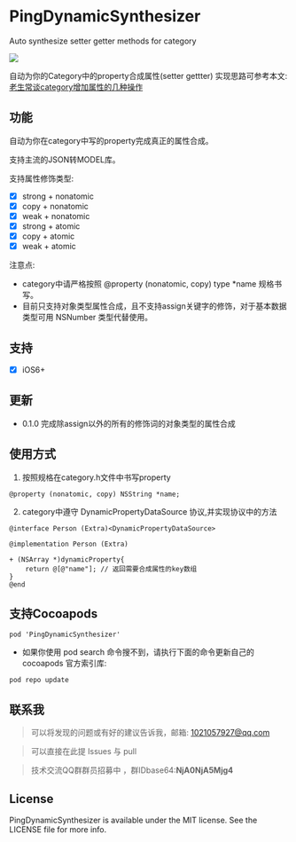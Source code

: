 # PingDynamicSynthesizer
Auto synthesize setter getter methods for category

![](https://img.shields.io/badge/language-objc-orange.svg)

自动为你的Category中的property合成属性(setter gettter)
实现思路可参考本文:[老生常谈category增加属性的几种操作](https://www.junghsu.top)

## 功能
自动为你在category中写的property完成真正的属性合成。

支持主流的JSON转MODEL库。

支持属性修饰类型:
- [x]  strong + nonatomic
- [x]  copy + nonatomic
- [x]  weak + nonatomic
- [x]  strong + atomic
- [x]  copy + atomic
- [x]  weak + atomic

注意点: 
* category中请严格按照 @property (nonatomic, copy) type *name 规格书写。
* 目前只支持对象类型属性合成，且不支持assign关键字的修饰，对于基本数据类型可用 NSNumber 类型代替使用。

## 支持
- [x] iOS6+

## 更新
* 0.1.0 
完成除assign以外的所有的修饰词的对象类型的属性合成

## 使用方式
1. 按照规格在category.h文件中书写property

```
@property (nonatomic, copy) NSString *name;

```
2. category中遵守 DynamicPropertyDataSource 协议,并实现协议中的方法
```
@interface Person (Extra)<DynamicPropertyDataSource>

@implementation Person (Extra)

+ (NSArray *)dynamicProperty{
    return @[@"name"]; // 返回需要合成属性的key数组
}
@end
```

## 支持Cocoapods
```
pod 'PingDynamicSynthesizer'
```
* 如果你使用 pod search 命令搜不到，请执行下面的命令更新自己的 cocoapods 官方索引库:

```
pod repo update
```

## 联系我

> 可以将发现的问题或有好的建议告诉我，邮箱: 1021057927@qq.com

> 可以直接在此提 Issues 与 pull

> 技术交流QQ群群员招募中 ，群IDbase64:**NjA0NjA5Mjg4**

## License

PingDynamicSynthesizer is available under the MIT license. See the LICENSE file for more info.
